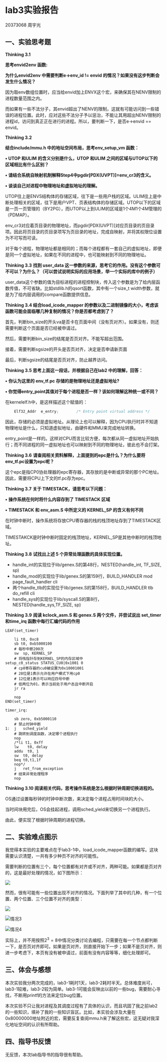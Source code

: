# lab3实验报告

20373068 周宇光

## 一、实验思考题

**Thinking 3.1**

**思考envid2env 函数:**

**为什么envid2env 中需要判断e->env_id != envid 的情况？如果没有这步判断会发生什么情况？**

因为取env数组位置时，应当给envid加上ENVX这个宏，来确保其在NENV限制的进程数量范围之内。

而如果有一些不法分子，其envid超出了NENV的限制，这就有可能访问到一些错误的进程位置。此时，应对这些不法分子予以惩治，不能让其用超出NENV限制的进程id，访问到真正正在进行的进程。所以，要判断一下，是否e->envid == envid。

**Thinking 3.2**

 **结合include/mmu.h 中的地址空间布局，思考env_setup_vm 函数：**

**• UTOP 和ULIM 的含义分别是什么，UTOP 和ULIM 之间的区域与UTOP以下的区域相比有什么区别？**

**• 请结合系统自映射机制解释Step4中pgdir[PDX(UVPT)]=env_cr3的含义。**

**• 谈谈自己对进程中物理地址和虚拟地址的理解。**

UTOP往上是ENVS结构体的存储区域，往下是一些用户栈的区域。ULIM往上是中断处理相关的区域，往下是用户VPT、页表结构体的存储区域。UTOP以下的区域是一页一页管理的（BY2PG），而UTOP以上到ULIM的区域是1个4M1个4M管理的（PDMAP）。

env_cr3对应着页目录的物理地址，而pgdir[PDX(UVPT)]对应页目录的页目录项。因此将页目录的页目录项写为页目录的地址，完成自映射，并将其权限位设置为不可写而可读。

对于每个进程，物理地址都是相同的；而每个进程都有一套自己的虚拟地址，即便是同一个虚拟地址，如果在不同的进程中，也可能映射到不同的物理地址。

**Thinking 3.3** **找到 user_data 这一参数的来源，思考它的作用。没有这个参数可不可以？为什么？（可以尝试说明实际的应用场景，举一个实际的库中的例子）**

user_data这个参数的值为目标进程的进程控制块，传入这个参数是为了给内层函数传值，不可省缺。比如stdlib.h的qsort函数，其中有一个size_t width参数，就是为了给内层调用的compare函数提供信息。

**Thinking 3.4 结合load_icode_mapper 的参数以及二进制镜像的大小，考虑该函数可能会面临哪几种复制的情况？你是否都考虑到了？** 

首先，判断bin_size的开头va是否卡在页面中间（没有页对齐）。如果没有，则还需要判断这个页面是否已经被申请过。

然后，需要判断bin_size的结尾是否页对齐。不能写超出范围。

接着，需要判断sgsize的开头是否页对齐，决定是否申请新页面

最后，判断sgsize的结尾是否页对齐，防止越界访问。

**Thinking 3.5 思考上面这一段话，并根据自己在lab2 中的理解，回答：**

**•** **你认为这里的 env_tf.pc 存储的是物理地址还是虚拟地址?**

**• 你觉得entry_point其值对于每个进程是否一样？该如何理解这种统一或不同？**

在kernelelf.h中，是这样描述这个赋值的：

```c
	Elf32_Addr	e_entry;		/* Entry point virtual address */
```

因此，存储的必须是虚拟地址。从理论上也可以解释，因为CPU执行时并不知道物理地址是什么，只知道虚拟地址，由硬件和MMU来完成地址转换。

entry_point是一样的。这样对CPU而言比较方便，每次都从同一虚拟地址开始执行；而不同进程的同一虚拟地址也可以映射到不同的物理地址，彼此也不会打架。

**Thinking 3.6** **请查阅相关资料解释，上面提到的epc是什么？为什么要将env_tf.pc设置为epc呢？**

这个epc是指CP0协处理器的epc寄存器，其存放的是中断或异常的那个PC地址。因此，需要将CPU上下文的tf.pc存为epc。

**Thinking 3.7** **关于 TIMESTACK，请思考以下问题：**

**•** **操作系统在何时将什么内容存到了 TIMESTACK 区域**

**•** **TIMESTACK 和 env_asm.S 中所定义的 KERNEL_SP 的含义有何不同**

在时钟中断时，操作系统将存放CPU寄存器的栈的栈顶地址存到了TIMESTACK区域。

TIMESTAKCK是时钟中断时固定的栈顶地址，KERNEL_SP是其他中断时的栈顶地址。

**Thinking 3.8** **试找出上述 5 个异常处理函数的具体实现位置。**

- handle_int的实现位于lib/genex.S的第48行，NESTED(handle_int, TF_SIZE, sp)
- handle_mod的实现位于lib/genex.S的第159行，BUILD_HANDLER mod  page_fault_handler cli
- 两个handle_tlb的实现位于lib/genex.S的第158行，BUILD_HANDLER tlb  do_refill  cli
- handle_sys的实现位于lib/syscall.S的第8行，NESTED(handle_sys,TF_SIZE, sp)

**Thinking 3.9** **阅读 kclock_asm.S 和 genex.S 两个文件，并尝试说出 set_timer 和time_irq 函数中每行汇编代码的作用**

```assembly
LEAF(set_timer)

	li t0, 0xc8
	sb t0, 0xb5000100
	# 每秒中断200次
	sw	sp, KERNEL_SP
	# 将栈指针存到KERNEL_SP的内存区域中
setup_c0_status STATUS_CU0|0x1001 0
	# cp0寄存器的cu0被设置为0x10001001
	# 28位是1表示允许在用户模式下用cp0
	# 12位是1表示可以响应四号中断
    # 低两位为01，表示当前处于用户态且中断开启
	jr ra

	nop
END(set_timer)
```

```assembly
timer_irq:

	sb zero, 0xb5000110
	# 禁止时钟中断
1:	j	sched_yield
	# 跳转到调度函数，决定哪个进程执行
	nop
	/*li t1, 0xff
	lw    t0, delay
	addu  t0, 1
	sw	t0, delay
	beq	t0,t1,1f	
	nop*/
	j	ret_from_exception
	# 结束异常处理程序
	nop
```

**Thinking 3.10 阅读相关代码，思考操作系统是怎么根据时钟周期切换进程的。**

OS通过设置每秒钟的时钟中断次数，来决定每个进程占用时间块的大小。

当时间块用完后，OS会挂起进程，调用sched_yield来切换另一个进程执行。

由此，便实现了根据时钟周期的进程切换。

## 二、实验难点图示

我觉得本实验的主要难点在于lab3-1中，load_icode_mapper函数的编写。这块需要认识清楚，一共有多少种页不对齐的可能性。

需要判断的位置有三个，每个位置都有对齐或不对齐，两种可能。如果都是页对齐的，这是最好处理的情况，如下图所示：

![](情况1.JPG)

然而，很有可能有一些位置出现不对齐的情况。下面列举了其中的几种，有一个位置、两个位置、三个位置不对齐的类型：

![](情况2.JPG)

![情况3](情况3.JPG)

![情况4](情况4.png)

实际上，并不用按照$2^3=8$中情况分类讨论去编程，只需要在每一个节点都判断一下，是否页对齐即可。如果是页对齐，则直接开始下一步；如果不是页对齐，则进一步考虑下，本页有没有被申请过，前面有没有内容等等，细化处理即可。

## 三、体会与感想

本次实验我分两次完成的，lab3-1耗时1天，lab3-2耗时半天。总体难度尚可，lab3-1较难，lab3-2较为简单。lab3-1可能会反映出以前的一些bug，需要耐心寻找，不断用printf的方法来定位bug位置。

本次实验不只让我对进程及其调度过程有了具体的认识，而且巩固了我之前lab2的一些知识，填补了我的一些知识盲区。比如，本实验会涉及大量在0x80000000地址附近的宏，需要反复查阅mmu.h来了解这些宏，这无疑对我深化地址空间的认识有所帮助。

## 四、指导书反馈

无反馈，本次lab指导书的指导很有帮助。
